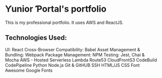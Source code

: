 # Ƴunior Ƥortal's portfolio

This is my professional portfolio. It uses AWS and ReactJS.

## Technologies Used:
UI: React
Cross-Browser Compatibility: Babel
Asset Management & Bundling: Webpack
Package Management: NPM
Testing: Jest, Chai & Mocha
AWS - Hosted Serverless
Lambda 
Route53
CloudFrontS3
CodeBuild
CodePipeline
Python
Node.js
Git & GitHUB
SSH
HTML/JS
CSS
Font Awesome
Google Fonts
